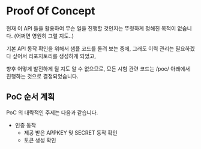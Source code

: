 
# Proof Of Concept

현재 이 API 들을 활용하여 무슨 일을 진행할 것인지는 뚜렷하게 정해진 목적이 없습니다. (어쩌면 영원히 그럴 지도..)

기본 API 동작 확인을 위해서 샘플 코드를 돌려 보는 중에, 그래도 이력 관리는 필요하겠다 싶어서 리포지토리를 생성하게 되었고,

향후 어떻게 발전하게 될 지도 알 수 없으므로, 모든 시험 관련 코드는 /poc/ 아래에서 진행하는 것으로 결정되었습니다.


## PoC 순서 계획

PoC 의 대략적인 주제는 다음과 같습니다.
- 인증 동작
  - 제공 받은 APPKEY 및 SECRET 동작 확인
  - 토큰 생성 확인
